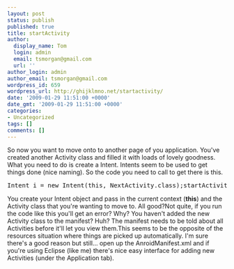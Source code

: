 ```yaml
---
layout: post
status: publish
published: true
title: startActivity
author:
  display_name: Tom
  login: admin
  email: tsmorgan@gmail.com
  url: ''
author_login: admin
author_email: tsmorgan@gmail.com
wordpress_id: 659
wordpress_url: http://ghijklmno.net/startactivity/
date: '2009-01-29 11:51:00 +0000'
date_gmt: '2009-01-29 11:51:00 +0000'
categories:
- Uncategorized
tags: []
comments: []
---
```

<p>So now you want to move onto to another page of you application. You've created another Activity class and filled it with loads of lovely goodness. What you need to do is create a Intent. Intents seem to be used to get things done (nice naming). So the code you need to call to get there is this.
<pre>Intent i = new Intent(this, NextActivity.class);startActivity(i);</pre>You create your Intent object and pass in the current context (<span style="font-weight: bold;">this</span>) and the Activity class that you're wanting to move to. All good?Not quite, if you run the code like this you'll get an error? Why? You haven't added the new Activity class to the manifest? Huh? The manifest needs to be told about all Activities before it'll let you view them.This seems to be the opposite of the resources situation where things are picked up automatically. I'm sure there's a good reason but still... open up the AnroidManifest.xml and if you're using Eclipse (like me) there's nice easy interface for adding new Activities (under the Application tab).</p>

